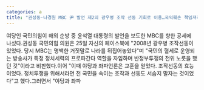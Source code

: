 ```yaml
---
categories: a
title: "권성동·나경원 MBC 尹 발언 제2의 광우병 조작 선동 기회로 이용…국익훼손 책임져라"
---
```

여당인 국민의힘이 해외 순방 중 윤석열 대통령의 발언을 보도한 MBC를 향한 공세에 나섰다.권성동 국민의힘 의원은 25일 자신의 페이스북에 "2008년 광우병 조작선동이 있었다. 당시 MBC는 명백한 거짓말로 나라를 뒤집어놓았다"며 "국민의 혈세로 운영되는 방송사가 특정 정치세력의 프로파간다 역할을 자임하며 반정부투쟁의 전위 노릇을 했던 것"이라고 비판했다.이어 "이때 야당과 좌파언론은 교훈을 얻었다. 조작선동의 효능이었다. 정치투쟁을 위해서라면 전 국민을 속이는 조작과 선동도 서슴지 말자는 것이었다"고 했다.그러면서 "야당과 좌파